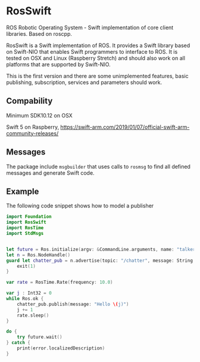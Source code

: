 # RosSwift
ROS Robotic Operating System - Swift implementation of core client libraries. Based on roscpp.

RosSwift is a Swift implementation of ROS. It provides a Swift library based on Swift-NIO that enables Swift programmers to interface to ROS. It is tested on OSX and Linux (Raspberry Stretch) and should also work on all platforms that are supported by Swift-NIO.

This is the first version and there are some unimplemented features, basic publishing, subscription, services and parameters should work.

## Compability

Minimum SDK10.12 on OSX

Swift 5 on Raspberry, https://swift-arm.com/2019/01/07/official-swift-arm-community-releases/

## Messages

The package include ``msgbuilder`` that uses calls to ``rosmsg`` to find all defined messages and generate Swift code.

## Example

The following code snippet shows how to model a publisher

```swift
import Foundation
import RosSwift
import RosTime
import StdMsgs


let future = Ros.initialize(argv: &CommandLine.arguments, name: "talker")
let n = Ros.NodeHandle()
guard let chatter_pub = n.advertise(topic: "/chatter", message: String.self) else {
    exit(1)
}

var rate = RosTime.Rate(frequency: 10.0)

var j : Int32 = 0
while Ros.ok {
    chatter_pub.publish(message: "Hello \(j)")
    j += 1
    rate.sleep()
}

do {
    try future.wait()
} catch {
    print(error.localizedDescription)
}
```
